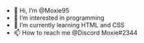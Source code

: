 - 👋 Hi, I’m @Moxie95
- 👀 I’m interested in programming
- 🌱 I’m currently learning HTML and CSS
- 📫 How to reach me @Discord Moxie#2344
